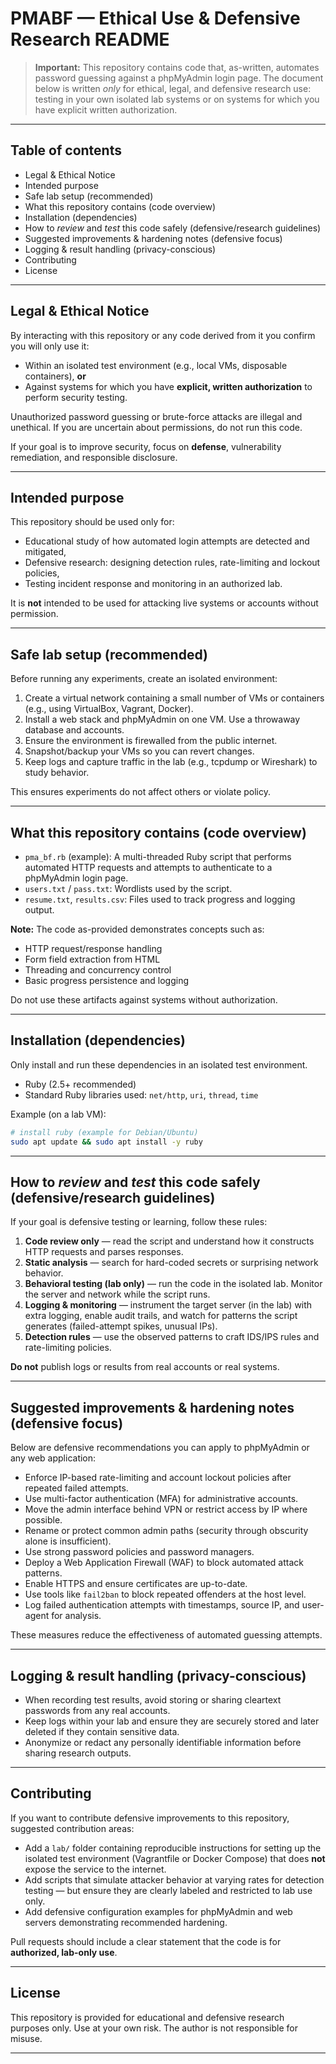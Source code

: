 # PMABF — Ethical Use & Defensive Research README

> **Important:** This repository contains code that, as-written, automates password guessing against a phpMyAdmin login page. The document below is written *only* for ethical, legal, and defensive research use: testing in your own isolated lab systems or on systems for which you have explicit written authorization.

---

## Table of contents

* Legal & Ethical Notice
* Intended purpose
* Safe lab setup (recommended)
* What this repository contains (code overview)
* Installation (dependencies)
* How to *review* and *test* this code safely (defensive/research guidelines)
* Suggested improvements & hardening notes (defensive focus)
* Logging & result handling (privacy-conscious)
* Contributing
* License

---

## Legal & Ethical Notice

By interacting with this repository or any code derived from it you confirm you will only use it:

* Within an isolated test environment (e.g., local VMs, disposable containers), **or**
* Against systems for which you have **explicit, written authorization** to perform security testing.

Unauthorized password guessing or brute-force attacks are illegal and unethical. If you are uncertain about permissions, do not run this code.

If your goal is to improve security, focus on **defense**, vulnerability remediation, and responsible disclosure.

---

## Intended purpose

This repository should be used only for:

* Educational study of how automated login attempts are detected and mitigated,
* Defensive research: designing detection rules, rate-limiting and lockout policies,
* Testing incident response and monitoring in an authorized lab.

It is **not** intended to be used for attacking live systems or accounts without permission.

---

## Safe lab setup (recommended)

Before running any experiments, create an isolated environment:

1. Create a virtual network containing a small number of VMs or containers (e.g., using VirtualBox, Vagrant, Docker).
2. Install a web stack and phpMyAdmin on one VM. Use a throwaway database and accounts.
3. Ensure the environment is firewalled from the public internet.
4. Snapshot/backup your VMs so you can revert changes.
5. Keep logs and capture traffic in the lab (e.g., tcpdump or Wireshark) to study behavior.

This ensures experiments do not affect others or violate policy.

---

## What this repository contains (code overview)

* `pma_bf.rb` (example): A multi-threaded Ruby script that performs automated HTTP requests and attempts to authenticate to a phpMyAdmin login page.
* `users.txt` / `pass.txt`: Wordlists used by the script.
* `resume.txt`, `results.csv`: Files used to track progress and logging output.

**Note:** The code as-provided demonstrates concepts such as:

* HTTP request/response handling
* Form field extraction from HTML
* Threading and concurrency control
* Basic progress persistence and logging

Do not use these artifacts against systems without authorization.

---

## Installation (dependencies)

Only install and run these dependencies in an isolated test environment.

* Ruby (2.5+ recommended)
* Standard Ruby libraries used: `net/http`, `uri`, `thread`, `time`

Example (on a lab VM):

```bash
# install ruby (example for Debian/Ubuntu)
sudo apt update && sudo apt install -y ruby
```

---

## How to *review* and *test* this code safely (defensive/research guidelines)

If your goal is defensive testing or learning, follow these rules:

1. **Code review only** — read the script and understand how it constructs HTTP requests and parses responses.
2. **Static analysis** — search for hard-coded secrets or surprising network behavior.
3. **Behavioral testing (lab only)** — run the code in the isolated lab. Monitor the server and network while the script runs.
4. **Logging & monitoring** — instrument the target server (in the lab) with extra logging, enable audit trails, and watch for patterns the script generates (failed-attempt spikes, unusual IPs).
5. **Detection rules** — use the observed patterns to craft IDS/IPS rules and rate-limiting policies.

**Do not** publish logs or results from real accounts or real systems.

---

## Suggested improvements & hardening notes (defensive focus)

Below are defensive recommendations you can apply to phpMyAdmin or any web application:

* Enforce IP-based rate-limiting and account lockout policies after repeated failed attempts.
* Use multi-factor authentication (MFA) for administrative accounts.
* Move the admin interface behind VPN or restrict access by IP where possible.
* Rename or protect common admin paths (security through obscurity alone is insufficient).
* Use strong password policies and password managers.
* Deploy a Web Application Firewall (WAF) to block automated attack patterns.
* Enable HTTPS and ensure certificates are up-to-date.
* Use tools like `fail2ban` to block repeated offenders at the host level.
* Log failed authentication attempts with timestamps, source IP, and user-agent for analysis.

These measures reduce the effectiveness of automated guessing attempts.

---

## Logging & result handling (privacy-conscious)

* When recording test results, avoid storing or sharing cleartext passwords from any real accounts.
* Keep logs within your lab and ensure they are securely stored and later deleted if they contain sensitive data.
* Anonymize or redact any personally identifiable information before sharing research outputs.

---

## Contributing

If you want to contribute defensive improvements to this repository, suggested contribution areas:

* Add a `lab/` folder containing reproducible instructions for setting up the isolated test environment (Vagrantfile or Docker Compose) that does **not** expose the service to the internet.
* Add scripts that simulate attacker behavior at varying rates for detection testing — but ensure they are clearly labeled and restricted to lab use only.
* Add defensive configuration examples for phpMyAdmin and web servers demonstrating recommended hardening.

Pull requests should include a clear statement that the code is for **authorized, lab-only use**.

---

## License

This repository is provided for educational and defensive research purposes only. Use at your own risk. The author is not responsible for misuse.

---
